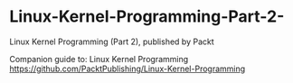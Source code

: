 # Linux-Kernel-Programming-Part-2-
Linux Kernel Programming (Part 2), published by Packt

Companion guide to:
Linux Kernel Programming
 https://github.com/PacktPublishing/Linux-Kernel-Programming


